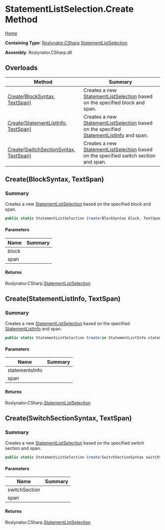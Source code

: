 # StatementListSelection\.Create Method

[Home](../../../../README.md)

**Containing Type**: [Roslynator.CSharp](../../README.md)\.[StatementListSelection](../README.md)

**Assembly**: Roslynator\.CSharp\.dll

## Overloads

| Method | Summary |
| ------ | ------- |
| [Create(BlockSyntax, TextSpan)](#Roslynator_CSharp_StatementListSelection_Create_Microsoft_CodeAnalysis_CSharp_Syntax_BlockSyntax_Microsoft_CodeAnalysis_Text_TextSpan_) | Creates a new [StatementListSelection](../README.md) based on the specified block and span\. |
| [Create(StatementListInfo, TextSpan)](#Roslynator_CSharp_StatementListSelection_Create_Roslynator_CSharp_Syntax_StatementListInfo__Microsoft_CodeAnalysis_Text_TextSpan_) | Creates a new [StatementListSelection](../README.md) based on the specified [StatementListInfo](../../Syntax/StatementListInfo/README.md) and span\. |
| [Create(SwitchSectionSyntax, TextSpan)](#Roslynator_CSharp_StatementListSelection_Create_Microsoft_CodeAnalysis_CSharp_Syntax_SwitchSectionSyntax_Microsoft_CodeAnalysis_Text_TextSpan_) | Creates a new [StatementListSelection](../README.md) based on the specified switch section and span\. |

## Create\(BlockSyntax, TextSpan\)<a name="Roslynator_CSharp_StatementListSelection_Create_Microsoft_CodeAnalysis_CSharp_Syntax_BlockSyntax_Microsoft_CodeAnalysis_Text_TextSpan_"></a>

### Summary

Creates a new [StatementListSelection](../README.md) based on the specified block and span\.

```csharp
public static StatementListSelection Create(BlockSyntax block, TextSpan span)
```

#### Parameters

| Name | Summary |
| ---- | ------- |
| block | |
| span | |

#### Returns

Roslynator\.CSharp\.[StatementListSelection](../README.md)

## Create\(StatementListInfo, TextSpan\)<a name="Roslynator_CSharp_StatementListSelection_Create_Roslynator_CSharp_Syntax_StatementListInfo__Microsoft_CodeAnalysis_Text_TextSpan_"></a>

### Summary

Creates a new [StatementListSelection](../README.md) based on the specified [StatementListInfo](../../Syntax/StatementListInfo/README.md) and span\.

```csharp
public static StatementListSelection Create(in StatementListInfo statementsInfo, TextSpan span)
```

#### Parameters

| Name | Summary |
| ---- | ------- |
| statementsInfo | |
| span | |

#### Returns

Roslynator\.CSharp\.[StatementListSelection](../README.md)

## Create\(SwitchSectionSyntax, TextSpan\)<a name="Roslynator_CSharp_StatementListSelection_Create_Microsoft_CodeAnalysis_CSharp_Syntax_SwitchSectionSyntax_Microsoft_CodeAnalysis_Text_TextSpan_"></a>

### Summary

Creates a new [StatementListSelection](../README.md) based on the specified switch section and span\.

```csharp
public static StatementListSelection Create(SwitchSectionSyntax switchSection, TextSpan span)
```

#### Parameters

| Name | Summary |
| ---- | ------- |
| switchSection | |
| span | |

#### Returns

Roslynator\.CSharp\.[StatementListSelection](../README.md)

